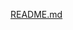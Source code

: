 [README.md](https://github.com/srishti-datasci/AtliQ-Hardware-MySQL-Report/files/15147198/README.md)
